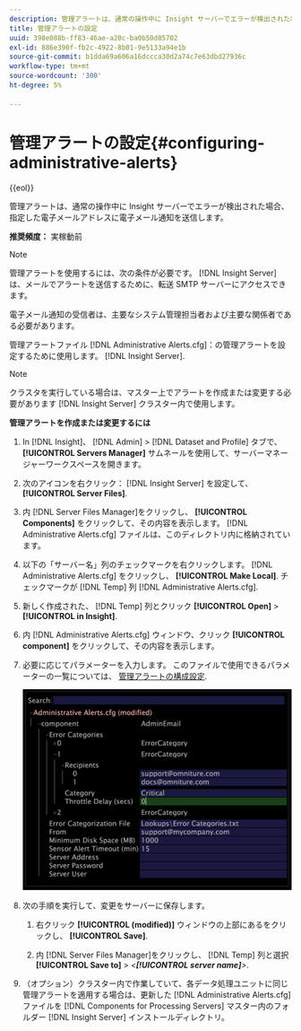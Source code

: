 ```yaml
---
description: 管理アラートは、通常の操作中に Insight サーバーでエラーが検出された場合、指定した電子メールアドレスに電子メール通知を送信します。
title: 管理アラートの設定
uuid: 398e088b-ff83-46ae-a20c-ba0b50d85702
exl-id: 886e390f-fb2c-4922-8b01-9e5133a94e1b
source-git-commit: b1dda69a606a16dccca30d2a74c7e63dbd27936c
workflow-type: tm+mt
source-wordcount: '300'
ht-degree: 5%

---
```


# 管理アラートの設定{#configuring-administrative-alerts}

{{eol}}

管理アラートは、通常の操作中に Insight サーバーでエラーが検出された場合、指定した電子メールアドレスに電子メール通知を送信します。

**推奨頻度：** 実稼動前

>[!NOTE]
>
>管理アラートを使用するには、次の条件が必要です。 [!DNL Insight Server] は、メールでアラートを送信するために、転送 SMTP サーバーにアクセスできます。

電子メール通知の受信者は、主要なシステム管理担当者および主要な関係者である必要があります。

管理アラートファイル [!DNL Administrative Alerts.cfg]：の管理アラートを設定するために使用します。 [!DNL Insight Server].

>[!NOTE]
>
>クラスタを実行している場合は、マスター上でアラートを作成または変更する必要があります [!DNL Insight Server] クラスター内で使用します。

**管理アラートを作成または変更するには**

1. In [!DNL Insight]、 [!DNL Admin] > [!DNL Dataset and Profile] タブで、 **[!UICONTROL Servers Manager]** サムネールを使用して、サーバーマネージャーワークスペースを開きます。
1. 次のアイコンを右クリック： [!DNL Insight Server] を設定して、 **[!UICONTROL Server Files]**.
1. 内 [!DNL Server Files Manager]をクリックし、 **[!UICONTROL Components]** をクリックして、その内容を表示します。 [!DNL Administrative Alerts.cfg] ファイルは、このディレクトリ内に格納されています。
1. 以下の「サーバー名」列のチェックマークを右クリックします。 [!DNL Administrative Alerts.cfg] をクリックし、 **[!UICONTROL Make Local]**. チェックマークが [!DNL Temp] 列 [!DNL Administrative Alerts.cfg].
1. 新しく作成された、 [!DNL Temp] 列とクリック **[!UICONTROL Open]** > **[!UICONTROL in Insight]**.
1. 内 [!DNL Administrative Alerts.cfg] ウィンドウ、クリック **[!UICONTROL component]** をクリックして、その内容を表示します。
1. 必要に応じてパラメーターを入力します。 このファイルで使用できるパラメーターの一覧については、 [管理アラートの構成設定](../../../home/c-inst-svr/c-cfg-stgs-ref/c-admin-alts-cfg-stgs.md#concept-14c3c3ed797f47c5900ec04cae2fc491).

   ![ステップ情報](assets/cfg_adminalerts_examplevalues.png)

1. 次の手順を実行して、変更をサーバーに保存します。

   1. 右クリック **[!UICONTROL (modified)]** ウィンドウの上部にあるをクリックし、 **[!UICONTROL Save]**.

   1. 内 [!DNL Server Files Manager]をクリックし、 [!DNL Temp] 列と選択 **[!UICONTROL Save to]** > *&lt;**[!UICONTROL server name]**>*.

1. （オプション）クラスター内で作業していて、各データ処理ユニットに同じ管理アラートを適用する場合は、更新した [!DNL Administrative Alerts.cfg] ファイルを [!DNL Components for Processing Servers] マスター内のフォルダー [!DNL Insight Server] インストールディレクトリ。
